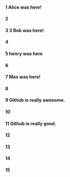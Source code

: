 #### 1 Alice was here!
#### 2
#### 3 3 Bob was here!
#### 4
#### 5 henry was here
#### 6
#### 7 Max was here!
#### 8


#### 9 Github is really awesome.

#### 10
#### 11 Github is really good. 
#### 12
#### 13
#### 14
#### 15